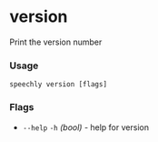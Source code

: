 # version

Print the version number

### Usage

```
speechly version [flags]
```

### Flags

* `--help` `-h` _(bool)_ - help for version
